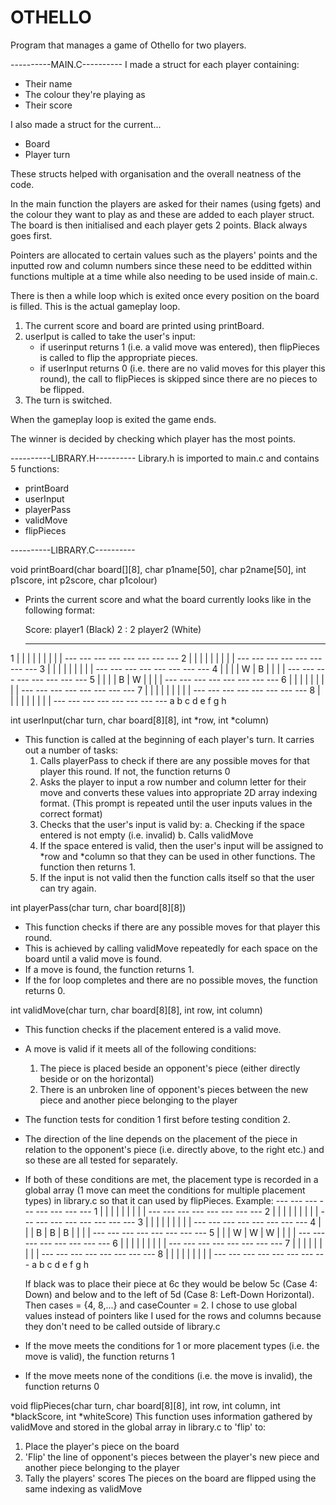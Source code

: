 # OTHELLO
 Program that manages a game of Othello for two players.

----------MAIN.C----------
I made a struct for each player containing:
  - Their name
  - The colour they're playing as
  - Their score
  
I also made a struct for the current...
  - Board
  - Player turn
  
These structs helped with organisation and the overall neatness of the code.
  
In the main function  the players are asked for their names (using fgets) and the colour they want to play as and these are added to each player struct. 
The board is then initialised and each player gets 2 points.
Black always goes first.

Pointers are allocated to certain values such as the players' points and the inputted row and column numbers since these need to be edditted within functions multiple at a time
while also needing to be used inside of main.c. 

There is then a while loop which is exited once every position on the board is filled. This is the actual gameplay loop.
1. The current score and board are printed using printBoard.
2. userIput is called to take the user's input:
   - if userinput returns 1 (i.e. a valid move was entered), then flipPieces is called to flip the appropriate pieces.
   - if userInput returns 0 (i.e. there are no valid moves for this player this round), the call to flipPieces is skipped since there are no pieces to be flipped.
3. The turn is switched.

When the gameplay loop is exited the game ends.

The winner is decided by checking which player has the most points.


----------LIBRARY.H----------
Library.h is imported to main.c and contains 5 functions:
- printBoard
- userInput
- playerPass
- validMove
- flipPieces

----------LIBRARY.C----------

void printBoard(char board[][8], char p1name[50], char p2name[50], int p1score, int p2score, char p1colour)
- Prints the current score and what the board currently looks like in the following format:

  Score: player1 (Black) 2 : 2 player2 (White)
     --- --- --- --- --- --- --- ---
 1  |   |   |   |   |   |   |   |   |
     --- --- --- --- --- --- --- ---
 2  |   |   |   |   |   |   |   |   |
     --- --- --- --- --- --- --- ---
 3  |   |   |   |   |   |   |   |   |
     --- --- --- --- --- --- --- ---
 4  |   |   |   | W | B |   |   |   |
     --- --- --- --- --- --- --- ---
 5  |   |   |   | B | W |   |   |   |
     --- --- --- --- --- --- --- ---
 6  |   |   |   |   |   |   |   |   |
     --- --- --- --- --- --- --- ---
 7  |   |   |   |   |   |   |   |   |
     --- --- --- --- --- --- --- ---
 8  |   |   |   |   |   |   |   |   |
     --- --- --- --- --- --- --- ---
      a   b   c   d   e   f   g   h

int userInput(char turn, char board[8][8], int *row, int *column)
- This function is called at the beginning of each player's turn. It carries out a number of tasks:
   1. Calls playerPass to check if there are any possible moves for that player this round. If not, the function returns 0
   2. Asks the player to input a row number and column letter for their move and converts these values into appropriate 2D array indexing format.
     (This prompt is repeated until the user inputs values in the correct format)
   3. Checks that the user's input is valid by:
      a. Checking if the space entered is not empty (i.e. invalid)
      b. Calls validMove
   4. If the space entered is valid, then the user's input will be assigned to *row and *column so that they can be used in other functions.
      The function then returns 1.
   5. If the input is not valid then the function calls itself so that the user can try again.
   
 int playerPass(char turn, char board[8][8])
 - This function checks if there are any possible moves for that player this round.
 - This is achieved by calling validMove repeatedly for each space on the board until a valid move is found.
 - If a move is found, the function returns 1.
 - If the for loop completes and there are no possible moves, the function returns 0.
 
 int validMove(char turn, char board[8][8], int row, int column)
 - This function checks if the placement entered is a valid move.
 - A move is valid if it meets all of the following conditions:
     1. The piece is placed beside an opponent's piece (either directly beside or on the horizontal)
     2. There is an unbroken line of opponent's pieces between the new piece and another piece belonging to the player
 - The function tests for condition 1 first before testing condition 2.
 - The direction of the line depends on the placement of the piece in relation to the opponent's piece (i.e. directly above, to the right etc.) and so these are all tested for separately.
 - If both of these conditions are met, the placement type is recorded in a global array (1 move can meet the conditions for multiple placement types) in library.c so that it can used by flipPieces.
    Example:
        --- --- --- --- --- --- --- ---
    1  |   |   |   |   |   |   |   |   |
        --- --- --- --- --- --- --- ---
    2  |   |   |   |   |   |   |   |   |
        --- --- --- --- --- --- --- ---
    3  |   |   |   |   |   |   |   |   |
        --- --- --- --- --- --- --- ---
    4  |   |   | B | B | B |   |   |   |
        --- --- --- --- --- --- --- ---
    5  |   |   | W | W | W |   |   |   |
        --- --- --- --- --- --- --- ---
    6  |   |   |   |   |   |   |   |   |
        --- --- --- --- --- --- --- ---
    7  |   |   |   |   |   |   |   |   |
        --- --- --- --- --- --- --- ---
    8  |   |   |   |   |   |   |   |   |
        --- --- --- --- --- --- --- ---
         a   b   c   d   e   f   g   h

     If black was to place their piece at 6c they would be below 5c (Case 4: Down) and below and to the left of 5d (Case 8: Left-Down Horizontal).
     Then cases = {4, 8,...} and caseCounter = 2.
     I chose to use global values instead of pointers like I used for the rows and columns because they don't need to be called outside of library.c
 - If the move meets the conditions for 1 or more placement types (i.e. the move is valid), the function returns 1
 - If the move meets none of the conditions (i.e. the move is invalid), the function returns 0
 
 void flipPieces(char turn, char board[8][8], int row, int column, int *blackScore, int *whiteScore)
 This function uses information gathered by validMove and stored in the global array in library.c to 'flip' to:
   1. Place the player's piece on the board
   2. 'Flip' the line of opponent's pieces between the player's new piece and another piece belonging to the player
   3. Tally the players' scores
   The pieces on the board are flipped using the same indexing as validMove
